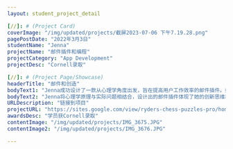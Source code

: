 ```yaml
---
layout: student_project_detail

[//]: # (Project Card)
coverImage: "/img/updated/projects/截屏2023-07-06 下午7.19.28.png"
pagePostDate: "2022年3月3日"
studentName: "Jenna"
projectName: "邮件插件和编程"
projectCategory: "App Development"
projectDesc: "Cornell录取"

[//]: # (Project Page/Showcase)
headerTitle: "邮件和创造"
bodyText1: "Jenna成功设计了一款从心理学角度出发，旨在提高用户工作效率的邮件插件。她的这项创新不仅发表了论文，也申请了专利，从而获得了Cornell心理学专业的录取。"
bodyText2: "Jenna将心理学原理与实际问题相结合，设计出的邮件插件体现了她的创新思维和实践能力。她的这种才能和独到见解在解决实际问题上有显著效果，赢得了Cornell心理学专业的高度认可。"
URLDescription: "链接到项目"
projectURL: "https://sites.google.com/view/ryders-chess-puzzles-pro/home"
awardsDesc: "学员获Cornell录取"
contentImage: "/img/updated/projects/IMG_3675.JPG"
contentImage2: "/img/updated/projects/IMG_3676.JPG"

---
```

